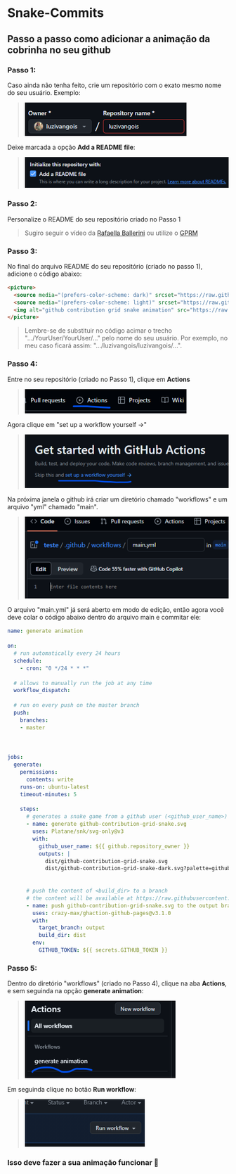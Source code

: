 # Snake-Commits
## Passo a passo como adicionar a animação da cobrinha no seu github

### Passo 1:
Caso ainda não tenha feito, crie um repositório com o exato mesmo nome do seu usuário.
Exemplo:
> ![Exemplo](./.github/usuario-usuario.png)

Deixe marcada a opção **Add a README file**:
> ![readme](./.github/readme.png)

### Passo 2:
Personalize o README do seu repositório criado no Passo 1
> Sugiro seguir o vídeo da [Rafaella Ballerini](https://www.youtube.com/watch?v=TsaLQAetPLU&t) ou utilize o [GPRM](https://gprm.itsvg.in/)

### Passo 3:
No final do arquivo README do seu repositório (criado no passo 1), adicione o código abaixo:
~~~html
<picture>
  <source media="(prefers-color-scheme: dark)" srcset="https://raw.githubusercontent.com/YourUser/YourUser/output/github-contribution-grid-snake-dark.svg">
  <source media="(prefers-color-scheme: light)" srcset="https://raw.githubusercontent.com/YourUser/YourUser/output/github-contribution-grid-snake.svg">
  <img alt="github contribution grid snake animation" src="https://raw.githubusercontent.com/YourUser/YourUser/output/github-contribution-grid-snake.svg">
</picture>
~~~

> Lembre-se de substituir no código acimar o trecho ".../YourUser/YourUser/..." pelo nome do seu usuário. Por exemplo, no meu caso ficará assim: ".../luzivangois/luzivangois/...".

### Passo 4:
Entre no seu repositório (criado no Passo 1), clique em **Actions**
> ![Actions](./.github/actions.png)

Agora clique em "set up a workflow yourself →"
> ![set-up-worklow](./.github/set-up-worklow.png)

Na próxima janela o github irá criar um diretório chamado "workflows" e um arquivo "yml" chamado "main".
> ![arquivo-main](./.github/arquivo-main.png)

O arquivo "main.yml" já será aberto em modo de edição, então agora você deve colar o código abaixo dentro do arquivo main e commitar ele:
~~~yml
name: generate animation

on:
  # run automatically every 24 hours
  schedule:
    - cron: "0 */24 * * *" 
  
  # allows to manually run the job at any time
  workflow_dispatch:
  
  # run on every push on the master branch
  push:
    branches:
    - master
    
  

jobs:
  generate:
    permissions: 
      contents: write
    runs-on: ubuntu-latest
    timeout-minutes: 5
    
    steps:
      # generates a snake game from a github user (<github_user_name>) contributions graph, output a svg animation at <svg_out_path>
      - name: generate github-contribution-grid-snake.svg
        uses: Platane/snk/svg-only@v3
        with:
          github_user_name: ${{ github.repository_owner }}
          outputs: |
            dist/github-contribution-grid-snake.svg
            dist/github-contribution-grid-snake-dark.svg?palette=github-dark
          
          
      # push the content of <build_dir> to a branch
      # the content will be available at https://raw.githubusercontent.com/<github_user>/<repository>/<target_branch>/<file> , or as github page
      - name: push github-contribution-grid-snake.svg to the output branch
        uses: crazy-max/ghaction-github-pages@v3.1.0
        with:
          target_branch: output
          build_dir: dist
        env:
          GITHUB_TOKEN: ${{ secrets.GITHUB_TOKEN }}

~~~

### Passo 5:
Dentro do diretório "workflows" (criado no Passo 4), clique na aba **Actions**, e sem seguinda na opção **generate animation**:
> ![ga](./.github/ga.png)

Em seguinda clique no botão **Run workflow**:
> ![run-workflow](./.github/run-workflow.png)

### Isso deve fazer a sua animação funcionar 🐍

